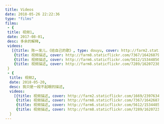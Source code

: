 ```yaml
---
title: Videos
date: 2018-05-26 22:22:36
type: "films"
films:
 - {
 title: 视频1, 
 date: 2017-08-01, 
 desc: 多余的解释,
 videos: 
   [{title: 陈一发儿，《给自己的歌》, type: douyu, cover: http://farm2.staticflickr.com/1669/23976340262_a5ca3859f6_b.jpg, video: https://v.douyu.com/show/3rob7jbNag37gkZl},
    {title: 视频描述, cover: http://farm8.staticflickr.com/7367/16426879675_e32ac817a8_b.jpg, video: http://download.blender.org/peach/bigbuckbunny_movies/BigBuckBunny_320x180.mp4},
    {title: 视频描述, cover: http://farm6.staticflickr.com/5612/15344856989_449794889d_b.jpg, video: http://download.blender.org/peach/bigbuckbunny_movies/BigBuckBunny_320x180.mp4},
    {title: 视频描述, cover: http://farm8.staticflickr.com/7289/16207238089_0124105172_b.jpg, video: http://download.blender.org/peach/bigbuckbunny_movies/BigBuckBunny_320x180.mp4}]
 }
 - {
  title: 视频2, 
  date: 2018-05-20, 
  desc: 我只是一段不起眼的描述,
  videos: 
    [{title: 视频描述, cover: http://farm2.staticflickr.com/1669/23976340262_a5ca3859f6_b.jpg, video: http://download.blender.org/peach/bigbuckbunny_movies/BigBuckBunny_320x180.mp4},
     {title: 视频描述, cover: http://farm8.staticflickr.com/7367/16426879675_e32ac817a8_b.jpg, video: http://download.blender.org/peach/bigbuckbunny_movies/BigBuckBunny_320x180.mp4},
     {title: 视频描述, cover: http://farm6.staticflickr.com/5612/15344856989_449794889d_b.jpg, video: http://download.blender.org/peach/bigbuckbunny_movies/BigBuckBunny_320x180.mp4},
     {title: 视频描述, cover: http://farm8.staticflickr.com/7289/16207238089_0124105172_b.jpg, video: http://download.blender.org/peach/bigbuckbunny_movies/BigBuckBunny_320x180.mp4}]
  }
---
```


